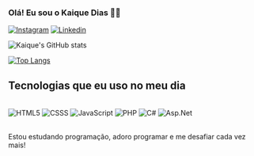 ### Olá! Eu sou o Kaique Dias 👋🏽

[![Instagram](https://img.shields.io/badge/Instagram-E4405F?style=for-the-badge&logo=instagram&logoColor=white)](https://www.instagram.com/kaidiass_/)
[![Linkedin](https://img.shields.io/badge/LinkedIn-0077B5?style=for-the-badge&logo=linkedin&logoColor=white
)](https://www.linkedin.com/in/kaique-dias-barroso-23b336244/)

![Kaique's GitHub stats](https://github-readme-stats.vercel.app/api?username=Kaique-DiasB&show_icons=true&theme=dracula)

[![Top Langs](https://github-readme-stats.vercel.app/api/top-langs/?username=Kaique-DiasB)](https://github.com/anuraghazra/github-readme-stats)

## Tecnologias que eu uso no meu dia 

<div style="display: inline_block"><br/>
    <img aling= "center" alt= "HTML5" src="https://img.shields.io/badge/HTML5-E34F26?style=for-the-badge&logo=html5&logoColor=white">
    <img aling= "center" alt= "CSSS" src="https://img.shields.io/badge/CSS3-1572B6?style=for-the-badge&logo=css3&logoColor=white">
    <img aling= "center" alt= "JavaScript" src="https://img.shields.io/badge/JavaScript-F7DF1E?style=for-the-badge&logo=javascript&logoColor=black">
    <img aling= "center" alt= "PHP" src="https://img.shields.io/badge/PHP-777BB4?style=for-the-badge&logo=php&logoColor=white">
    <img aling= "center" alt= "C#" src="https://img.shields.io/badge/C%23-239120?style=for-the-badge&logo=c-sharp&logoColor=white">
    <img aling= "center" alt= "Asp.Net" src="https://img.shields.io/badge/.NET-5C2D91?style=for-the-badge&logo=.net&logoColor=white">
</div><br/>

Estou estudando programação, adoro programar e me desafiar cada vez mais!
